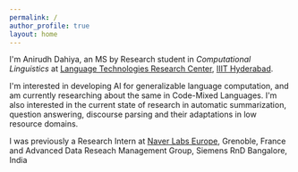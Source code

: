 ```yaml
---
permalink: /
author_profile: true
layout: home
---
```


I'm Anirudh Dahiya, an MS by Research student in *Computational Linguistics* at [Language Technologies Research Center](https://ltrc.iiit.ac.in/), [IIIT Hyderabad](https://www.iiit.ac.in). 

I'm interested in developing AI for generalizable language computation, and am currently researching about the same in Code-Mixed Languages. I'm also interested in the current state of research in automatic summarization, question answering, discourse parsing and their adaptations in low resource domains.

I was previously a Research Intern at [Naver Labs Europe](https://europe.naverlabs.com/), Grenoble, France and Advanced Data Reseach Management Group, Siemens RnD Bangalore, India